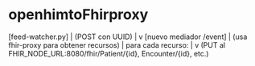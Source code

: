 # openhimtoFhirproxy

[feed-watcher.py]
         |
     (POST con UUID)
         |
         v
[nuevo mediador /event]
         |
(usa fhir-proxy para obtener recursos)
         |
    para cada recurso:
         |
         v
(PUT al FHIR_NODE_URL:8080/fhir/Patient/{id}, Encounter/{id}, etc.)

